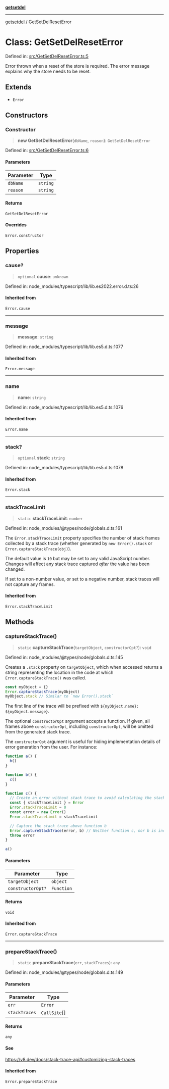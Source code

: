 [**getsetdel**](../README.md)

---

[getsetdel](../README.md) / GetSetDelResetError

# Class: GetSetDelResetError

Defined in: [src/GetSetDelResetError.ts:5](https://github.com/ericvera/getsetdel/blob/main/src/GetSetDelResetError.ts#L5)

Error thrown when a reset of the store is required. The error message
explains why the store needs to be reset.

## Extends

- `Error`

## Constructors

### Constructor

> **new GetSetDelResetError**(`dbName`, `reason`): `GetSetDelResetError`

Defined in: [src/GetSetDelResetError.ts:6](https://github.com/ericvera/getsetdel/blob/main/src/GetSetDelResetError.ts#L6)

#### Parameters

| Parameter | Type     |
| --------- | -------- |
| `dbName`  | `string` |
| `reason`  | `string` |

#### Returns

`GetSetDelResetError`

#### Overrides

`Error.constructor`

## Properties

### cause?

> `optional` **cause**: `unknown`

Defined in: node_modules/typescript/lib/lib.es2022.error.d.ts:26

#### Inherited from

`Error.cause`

---

### message

> **message**: `string`

Defined in: node_modules/typescript/lib/lib.es5.d.ts:1077

#### Inherited from

`Error.message`

---

### name

> **name**: `string`

Defined in: node_modules/typescript/lib/lib.es5.d.ts:1076

#### Inherited from

`Error.name`

---

### stack?

> `optional` **stack**: `string`

Defined in: node_modules/typescript/lib/lib.es5.d.ts:1078

#### Inherited from

`Error.stack`

---

### stackTraceLimit

> `static` **stackTraceLimit**: `number`

Defined in: node_modules/@types/node/globals.d.ts:161

The `Error.stackTraceLimit` property specifies the number of stack frames
collected by a stack trace (whether generated by `new Error().stack` or
`Error.captureStackTrace(obj)`).

The default value is `10` but may be set to any valid JavaScript number. Changes
will affect any stack trace captured _after_ the value has been changed.

If set to a non-number value, or set to a negative number, stack traces will
not capture any frames.

#### Inherited from

`Error.stackTraceLimit`

## Methods

### captureStackTrace()

> `static` **captureStackTrace**(`targetObject`, `constructorOpt?`): `void`

Defined in: node_modules/@types/node/globals.d.ts:145

Creates a `.stack` property on `targetObject`, which when accessed returns
a string representing the location in the code at which
`Error.captureStackTrace()` was called.

```js
const myObject = {}
Error.captureStackTrace(myObject)
myObject.stack // Similar to `new Error().stack`
```

The first line of the trace will be prefixed with
`${myObject.name}: ${myObject.message}`.

The optional `constructorOpt` argument accepts a function. If given, all frames
above `constructorOpt`, including `constructorOpt`, will be omitted from the
generated stack trace.

The `constructorOpt` argument is useful for hiding implementation
details of error generation from the user. For instance:

```js
function a() {
  b()
}

function b() {
  c()
}

function c() {
  // Create an error without stack trace to avoid calculating the stack trace twice.
  const { stackTraceLimit } = Error
  Error.stackTraceLimit = 0
  const error = new Error()
  Error.stackTraceLimit = stackTraceLimit

  // Capture the stack trace above function b
  Error.captureStackTrace(error, b) // Neither function c, nor b is included in the stack trace
  throw error
}

a()
```

#### Parameters

| Parameter         | Type       |
| ----------------- | ---------- |
| `targetObject`    | `object`   |
| `constructorOpt?` | `Function` |

#### Returns

`void`

#### Inherited from

`Error.captureStackTrace`

---

### prepareStackTrace()

> `static` **prepareStackTrace**(`err`, `stackTraces`): `any`

Defined in: node_modules/@types/node/globals.d.ts:149

#### Parameters

| Parameter     | Type         |
| ------------- | ------------ |
| `err`         | `Error`      |
| `stackTraces` | `CallSite`[] |

#### Returns

`any`

#### See

https://v8.dev/docs/stack-trace-api#customizing-stack-traces

#### Inherited from

`Error.prepareStackTrace`
